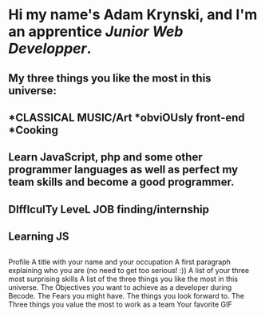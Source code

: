# Hi my name's Adam Krynski, and I'm an apprentice <i>Junior Web Developper</i>.
## 
## My <b>three</b> things you like the most in this universe:
## *CLASSICAL MUSIC/Art  *obviOUsly front-end  *Cooking
## Learn JavaScript, php and some other programmer languages as well as perfect my team skills and become a good programmer.
## DIffIculTy LeveL JOB finding/internship
## Learning JS
## 
Profile
A title with your name and your occupation
A first paragraph explaining who you are (no need to get too serious! :))
A list of your three most surprising skills
A list of the three things you like the most in this universe.
The Objectives you want to achieve as a developer during Becode.
The Fears you might have.
The things you look forward to.
The Three things you value the most to work as a team
Your favorite GIF
